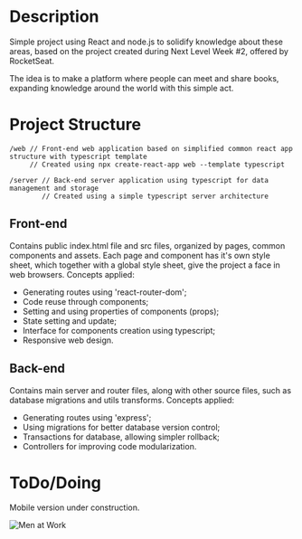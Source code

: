 # Description
Simple project using React and node.js to solidify knowledge about these areas, based on the project created during Next Level Week #2, offered by RocketSeat.

The idea is to make a platform where people can meet and share books, expanding knowledge around the world with this simple act.

# Project Structure
```
/web // Front-end web application based on simplified common react app structure with typescript template
     // Created using npx create-react-app web --template typescript
```

```
/server // Back-end server application using typescript for data management and storage
        // Created using a simple typescript server architecture
```

## Front-end
Contains public index.html file and src files, organized by pages, common components and assets. Each page and component has it's own style sheet, which together with a global style sheet, give the project a face in web browsers.
Concepts applied: 
- Generating routes using 'react-router-dom';
- Code reuse through components;
- Setting and using properties of components (props);
- State setting and update;
- Interface for components creation using typescript;
- Responsive web design.

## Back-end
Contains main server and router files, along with other source files, such as database migrations and utils transforms.
Concepts applied: 
- Generating routes using 'express';
- Using migrations for better database version control;
- Transactions for database, allowing simpler rollback;
- Controllers for improving code modularization.

# ToDo/Doing
Mobile version under construction.

![Men at Work](https://fanart.tv/fanart/music/395cc503-63b5-4a0b-a20a-604e3fcacea2/hdmusiclogo/men-at-work-5a687fdbd97b2.png)
